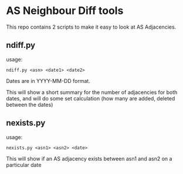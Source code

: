 # AS Neighbour Diff tools

This repo contains 2 scripts to make it easy to look at AS Adjacencies.

## ndiff.py

usage:
```
ndiff.py <asn> <date1> <date2>
```
Dates are in YYYY-MM-DD format.

This will show a short summary for the number of adjacencies for both dates, and will do some set calculation (how many are added, deleted between the dates)

## nexists.py

usage:
```
nexists.py <asn1> <asn2> <date>
```

This will show if an AS adjacency exists between asn1 and asn2 on a particular date


